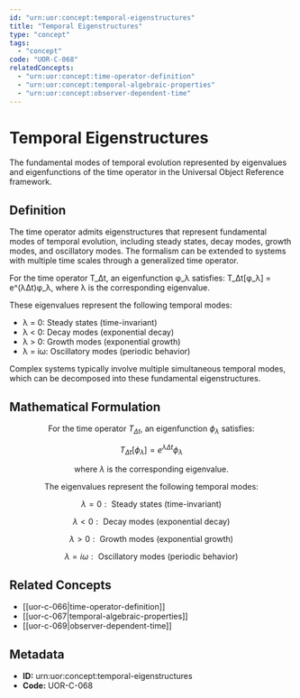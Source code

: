 ```yaml
---
id: "urn:uor:concept:temporal-eigenstructures"
title: "Temporal Eigenstructures"
type: "concept"
tags:
  - "concept"
code: "UOR-C-068"
relatedConcepts:
  - "urn:uor:concept:time-operator-definition"
  - "urn:uor:concept:temporal-algebraic-properties"
  - "urn:uor:concept:observer-dependent-time"
---
```


# Temporal Eigenstructures

The fundamental modes of temporal evolution represented by eigenvalues and eigenfunctions of the time operator in the Universal Object Reference framework.

## Definition

The time operator admits eigenstructures that represent fundamental modes of temporal evolution, including steady states, decay modes, growth modes, and oscillatory modes. The formalism can be extended to systems with multiple time scales through a generalized time operator.

For the time operator T_Δt, an eigenfunction φ_λ satisfies: T_Δt[φ_λ] = e^(λΔt)φ_λ, where λ is the corresponding eigenvalue.

These eigenvalues represent the following temporal modes:
- λ = 0: Steady states (time-invariant)
- λ < 0: Decay modes (exponential decay)
- λ > 0: Growth modes (exponential growth)
- λ = iω: Oscillatory modes (periodic behavior)

Complex systems typically involve multiple simultaneous temporal modes, which can be decomposed into these fundamental eigenstructures.

## Mathematical Formulation

$$
\text{For the time operator } T_{\Delta t} \text{, an eigenfunction } \phi_\lambda \text{ satisfies:}
$$

$$
T_{\Delta t}[\phi_\lambda] = e^{\lambda \Delta t} \phi_\lambda
$$

$$
\text{where } \lambda \text{ is the corresponding eigenvalue.}
$$

$$
\text{The eigenvalues represent the following temporal modes:}
$$

$$
\lambda = 0: \text{ Steady states (time-invariant)}
$$

$$
\lambda < 0: \text{ Decay modes (exponential decay)}
$$

$$
\lambda > 0: \text{ Growth modes (exponential growth)}
$$

$$
\lambda = i\omega: \text{ Oscillatory modes (periodic behavior)}
$$

## Related Concepts

- [[uor-c-066|time-operator-definition]]
- [[uor-c-067|temporal-algebraic-properties]]
- [[uor-c-069|observer-dependent-time]]

## Metadata

- **ID:** urn:uor:concept:temporal-eigenstructures
- **Code:** UOR-C-068
